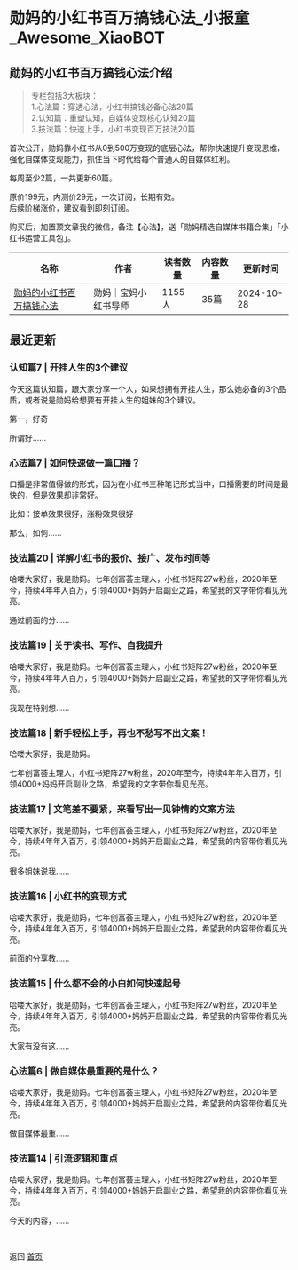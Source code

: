 # 勋妈的小红书百万搞钱心法_小报童_Awesome_XiaoBOT

## 勋妈的小红书百万搞钱心法介绍
> 专栏包括3大板块：    
1.心法篇：穿透心法，小红书搞钱必备心法20篇    
2.认知篇：重塑认知，自媒体变现核心认知20篇    
3.技法篇：快速上手，小红书变现百万技法20篇    
    
首次公开，勋妈靠小红书从0到500万变现的底层心法，帮你快速提升变现思维，强化自媒体变现能力，抓住当下时代给每个普通人的自媒体红利。    
    
每周至少2篇，一共更新60篇。    
    
原价199元，内测价29元，一次订阅，长期有效。    
后续阶梯涨价，建议看到即刻订阅。    
    
购买后，加置顶文章我的微信，备注【心法】，送「勋妈精选自媒体书籍合集」「小红书运营工具包」。  
  


|名称|作者|读者数量|内容数量|更新时间|
|---|---|---|---|---|
|[勋妈的小红书百万搞钱心法](https://xiaobot.net/p/xunma68?refer=0b133df9-27dc-423b-8101-639049001c13)|勋妈｜宝妈小红书导师|1155人|35篇|2024-10-28|

## 最近更新
### 认知篇7 | 开挂人生的3个建议

今天这篇认知篇，跟大家分享一个人，如果想拥有开挂人生，那么她必备的3个品质，或者说是勋妈给想要有开挂人生的姐妹的3个建议。

第一，好奇

所谓好......

### 心法篇7 | 如何快速做一篇口播？

口播是非常值得做的形式，因为在小红书三种笔记形式当中，口播需要的时间是最快的，但是效果却非常好。

比如：接单效果很好，涨粉效果很好

那么，如何......

### 技法篇20 | 详解小红书的报价、接广、发布时间等

哈喽大家好，我是勋妈。七年创富荟主理人，小红书矩阵27w粉丝，2020年至今，持续4年年入百万，引领4000+妈妈开启副业之路，希望我的文字带你看见光亮。

通过前面的分......

### 技法篇19 | 关于读书、写作、自我提升

哈喽大家好，我是勋妈。七年创富荟主理人，小红书矩阵27w粉丝，2020年至今，持续4年年入百万，引领4000+妈妈开启副业之路，希望我的文字带你看见光亮。

我现在特别想......

### 技法篇18 | 新手轻松上手，再也不愁写不出文案！

哈喽大家好，我是勋妈。

七年创富荟主理人，小红书矩阵27w粉丝，2020年至今，持续4年年入百万，引领4000+妈妈开启副业之路，希望我的文字带你看见光亮。

### 技法篇17 | 文笔差不要紧，来看写出一见钟情的文案方法

哈喽大家好，我是勋妈，七年创富荟主理人，小红书矩阵27w粉丝，2020年至今，持续4年年入百万，引领4000+妈妈开启副业之路，希望我的内容带你看见光亮。

很多姐妹说我......

### 技法篇16 | 小红书的变现方式

哈喽大家好，我是勋妈，七年创富荟主理人，小红书矩阵27w粉丝，2020年至今，持续4年年入百万，引领4000+妈妈开启副业之路，希望我的内容带你看见光亮。

前面的分享教......

### 技法篇15 | 什么都不会的小白如何快速起号

哈喽大家好，我是勋妈，七年创富荟主理人，小红书矩阵27w粉丝，2020年至今，持续4年年入百万，引领4000+妈妈开启副业之路，希望我的内容带你看见光亮。

大家有没有这......

### 心法篇6 | 做自媒体最重要的是什么？

哈喽大家好，我是勋妈。七年创富荟主理人，小红书矩阵27w粉丝，2020年至今，持续4年年入百万，引领4000+妈妈开启副业之路，希望我的内容带你看见光亮。

做自媒体最重......

### 技法篇14 | 引流逻辑和重点

哈喽大家好，我是勋妈。七年创富荟主理人，小红书矩阵27w粉丝，2020年至今，持续4年年入百万，引领4000+妈妈开启副业之路，希望我的内容带你看见光亮。

今天的内容，......


<a href="https://github.com/Reno9527/awesome-xiaobot" style="color: white; text-decoration: none;">awesome-xiaobot</a>

返回 [首页](../README.md)
